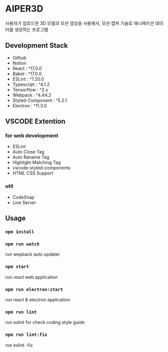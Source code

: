 # AIPER3D

사용자가 업로드한 3D 모델과 모션 영상을 사용해서, 모션 캡쳐 기술로 애니메이션 데이터를 생성하는 프로그램


## Development Stack

- Github
- Notion
- React : ^17.0.0
- Babel : ^17.0.0
- ESLint : ^7.20.0
- Typescript : ^4.1.2
- Tensorflow : ^2.x
- Webpack : ^4.44.2
- Styled-Component : ^5.2.1
- Electron : ^11.3.0

## VSCODE Extention

### for web development

- ESLint
- Auto Close Tag
- Auto Raname Tag
- Highlight Matching Tag
- vscode-styled-components
- HTML CSS Support

### util

- CodeSnap
- Live Server

## Usage

### `npm install`

### `npm run watch`

run wepback auto updater

### `npm start`

run react web application

### `npm run electron:start`

run react & electron application

### `npm run lint`

run eslint for check coding style guide

### `npm run lint:fix`

run eslint -fix
